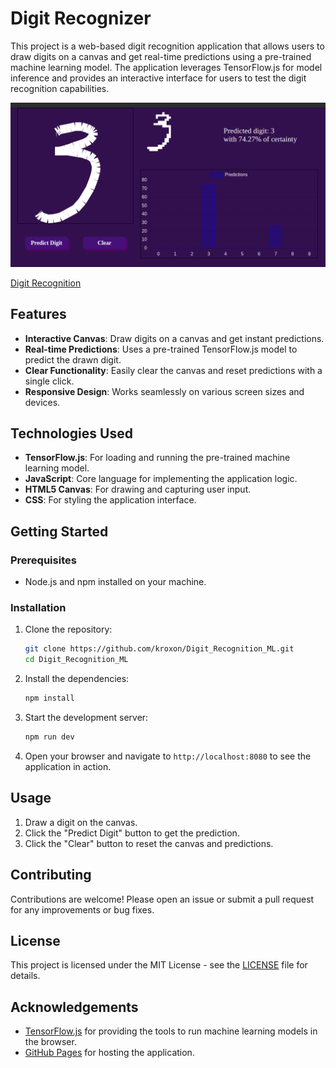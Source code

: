 # Digit Recognizer

This project is a web-based digit recognition application that allows users to draw digits on a canvas and get real-time predictions using a pre-trained machine learning model. The application leverages TensorFlow.js for model inference and provides an interactive interface for users to test the digit recognition capabilities.

![alt text](image.png)


[Digit Recognition](https://kroxon.github.io/Digit_Recognition_ML/)

## Features

- **Interactive Canvas**: Draw digits on a canvas and get instant predictions.
- **Real-time Predictions**: Uses a pre-trained TensorFlow.js model to predict the drawn digit.
- **Clear Functionality**: Easily clear the canvas and reset predictions with a single click.
- **Responsive Design**: Works seamlessly on various screen sizes and devices.

## Technologies Used

- **TensorFlow.js**: For loading and running the pre-trained machine learning model.
- **JavaScript**: Core language for implementing the application logic.
- **HTML5 Canvas**: For drawing and capturing user input.
- **CSS**: For styling the application interface.

## Getting Started

### Prerequisites

- Node.js and npm installed on your machine.

### Installation

1. Clone the repository:
   ```bash
   git clone https://github.com/kroxon/Digit_Recognition_ML.git
   cd Digit_Recognition_ML
   ```

2. Install the dependencies:
   ```bash
   npm install
   ```

3. Start the development server:
   ```bash
   npm run dev
   ```

4. Open your browser and navigate to `http://localhost:8080` to see the application in action.

## Usage

1. Draw a digit on the canvas.
2. Click the "Predict Digit" button to get the prediction.
3. Click the "Clear" button to reset the canvas and predictions.

## Contributing

Contributions are welcome! Please open an issue or submit a pull request for any improvements or bug fixes.

## License

This project is licensed under the MIT License - see the [LICENSE](LICENSE) file for details.

## Acknowledgements

- [TensorFlow.js](https://www.tensorflow.org/js) for providing the tools to run machine learning models in the browser.
- [GitHub Pages](https://pages.github.com/) for hosting the application.